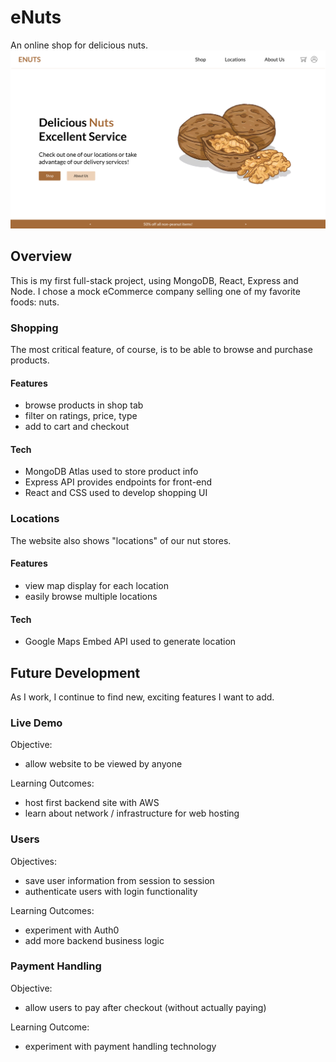 # eNuts
An online shop for delicious nuts.
![eNuts Homepage](./images/Screenshot%202023-09-24%20at%201.20.52%20PM.png)

## Overview
This is my first full-stack project, using MongoDB, React, Express and Node. I chose a mock eCommerce company selling one of my favorite foods: nuts.

### Shopping
The most critical feature, of course, is to be able to browse and purchase products. 
#### Features
- browse products in shop tab
- filter on ratings, price, type
- add to cart and checkout
#### Tech
- MongoDB Atlas used to store product info
- Express API provides endpoints for front-end
- React and CSS used to develop shopping UI

### Locations
The website also shows "locations" of our nut stores. 
#### Features
- view map display for each location
- easily browse multiple locations
#### Tech
- Google Maps Embed API used to generate location

## Future Development
As I work, I continue to find new, exciting features I want to add.

### Live Demo
Objective:
- allow website to be viewed by anyone

Learning Outcomes:
- host first backend site with AWS
- learn about network / infrastructure for web hosting

### Users
Objectives:
- save user information from session to session
- authenticate users with login functionality

Learning Outcomes:
- experiment with Auth0
- add more backend business logic

### Payment Handling
Objective:
- allow users to pay after checkout (without actually paying)

Learning Outcome:
- experiment with payment handling technology
